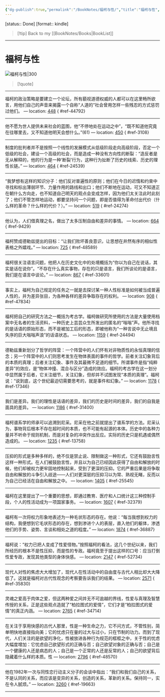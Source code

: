 ```yaml
---
{"dg-publish":true,"permalink":"/BookNotes/福柯与性/","title":"福柯与性","noteIcon":""}
---
```


[status:: Done]
[format:: kindle]

>[!tip] Back to my [[BookNotes/Books\|BookList]]

---
# 福柯与性

![福柯与性|300](https://img9.doubanio.com/view/subject/l/public/s4097397.jpg)

>[!quote]


---

福柯的政治策略是要建立一个论坛，所有藐视道德权威的人都可以在这里畅所欲言，用他们自己的声音来揭露一个自称“人道的”社会曾用怎样一些残忍的方式惩罚过他们。 — location: [448]()
{ #ref-44792}


---
他不愿为世人提供未来社会的蓝图，他“不停地处在运动之中”，“既不知道他究竟在往哪里去，又不知道他明天会想什么。”(61) — location: [450]()
{ #ref-3108}


---
制度的批判者并不是按照一个线性的发展模式从低级阶段走向高级阶段，否定一个低级的社会，建设一个高级的社会，而是造成一种没有方向性的断裂：“造反者是无从解释的，他的行为是一种‘断裂’行为，这种行为扯断了历史的线索、历史的理性长链。” — location: [464]()
{ #ref-24539}


---
“我梦想有这样的知识分子：他们反对普遍性的原则；他们在今日的迟惰和约束中寻找和标出薄弱环节、力量作用的路线和出口；他们不断地在运动，可又不知道正在朝什么方向走，也不知道自己明天的观点会变成怎样，因为他们太关注此时此刻了；他们不管怎样地运动，都要坚持问一个问题，即是否值得为革命付出代价（什么样的革命？什么样的代价？）。” — location: [519]()
{ #ref-24274}


---
他认为，人们借真理之名，做出了太多压制自由和差异的事情。 — location: [664]()
{ #ref-9429}


---
福柯赞成德勒兹提出的目标：“让我们败坏善良意识，让思想在井然有序的相似性表格之外嬉戏。” — location: [725]()
{ #ref-48589}


---
福柯很关注语言问题，他把人在历史文化中的处境概括为“你以为自己在说话，其实是话在说你”。“不存在什么真实事物，存在的只是语言，我们所谈论的是语言，我们是在语言中谈论。” — location: [867]()
{ #ref-33601}


---
事实上，福柯为自己规定的任务之一就是去探讨某一种人性标准是如何被当成普遍人性的，并为差异张目，为各种各样的差异争取存在的权利。 — location: [908]()
{ #ref-47834}


---
福柯把自己的研究方法之一概括为考古学。福柯做研究所使用的方法是大量使用档案中无名者的生活资料，一种历史上芸芸众生所发出的匿名的“嗡嗡”声。他所寻找的是话语的原始形态，而不是被加工后的形态，即被他称为“一种言说中无止境且失序的巨大嗡嗡声浪”的话语状态。 — location: [1159]()
{ #ref-24494}


---
德勒兹重新划分了哲学的阵营：一个阵营中的人们怀有对非物质性的永恒真理的信念；另一个阵营中的人们则思考发生在物体表面的事件的哲学。前者关注幻象背后的本质的真理；后者关注幻象、事件及其最微不足道的细节。所谓事件是指“纯粹差异”的效应，是“物体冲撞、混合与区分”造成的效应。福柯的考古学在这一划分中显然属于后者，它关注细节，关注幻象，但却并不试图发现“本质的真理”。福柯说：“说到底，这个世纪最迫切需要思考的，就是事件和幻象。” — location: [1178]()
{ #ref-17346}


---
我们是差异。我们的理性是话语的差异，我们的历史是时间的差异，我们的自我是面具的差异。 — location: [1186]()
{ #ref-31400}


---
福柯谱系学的师承可以追溯到尼采。尼采在他之前就提出了谱系学的方法。尼采认为，事物背后根本不存在超时间的本质，也不可能有起源的本体。历史中的各种力量并不听命于规则机制，而是对复杂的冲突作出反应。实际的历史只是机遇或偶然造成的。 — location: [1235]()
{ #ref-13758}


---
压抑的形式是多种多样的，绝不仅是禁止说、限制做这一种形式，它还有鼓励言性这样一种形式。在人们被鼓励言性，并且以为自己已经因此获得了自由和解放的时候，他们却被权力更牢固地控制起来，受到了更深的压抑。它的严重后果是将争取自由和解放的斗争引入歧途——人们对更深层的压抑习以为常、熟视无睹，反而以为自己已经活在自由和解放之中。 — location: [1405]()
{ #ref-25545}


---
福柯在这里提出了一个重要的思想，即通过教育、医疗和人口统计这三种控制手段，个人的性活动成为一项国家事务。 — location: [1607]()
{ #ref-32379}


---
福柯有一次将权力形象地表述为一种毛状形态的存在。他说：“每当我想到权力的结构，我便想到它毛状形态的存在，想到渗进个人的表层，直入他们的躯体，渗透他们的手势、姿势、言谈和相处之道的程度。” — location: [1874]()
{ #ref-36887}


---
福柯说：“权力已把人变成了性爱怪物。”按照福柯的看法，这几个世纪以来，我们所经历的根本不是性压抑，而是性的专政。福柯竟至于提出这样的口号：应当打倒性爱专政，发现其他类型的身体快感。 — location: [2147]()
{ #ref-52734}


---
现代人对性的焦虑大大增加了，现代人在性活动中的自由度与古代人相比却大大降低了。这就是福柯对古代性观念的考察要告诉我们的结果。 — location: [2571]()
{ #ref-35830}


---
灵魂之爱高于肉体之爱，但这两种爱之间并无不可逾越的界线，性爱与真理及智慧传授的关系，正是这些观点造就了“柏拉图式的爱情”，它们才是“柏拉图式的爱情”的真正内涵。 — location: [2765]()
{ #ref-34714}


---
在关注于享用快感的古代人那里，性是一种生命之力，它不问方式，不管性别，简单明快地直接指向美；它的忧虑只在量的过大与过小，只在节制的功力。而到了现代，人们关注的是欲望的净化，性被放进各种行为规范的框框之中，关于性的忧虑大幅度增加：它忧虑自己欲望形式的正确与否；自己欲望对象的正确与否；自己是一个健康的人还是病态的人；自己是一个正常的人还是反常的人；自己的欲望背后隐藏着什么样的本质。性 — location: [2796]()
{ #ref-48570}


---
他在1982年一次与同性恋行动主义分子的会谈中指出：“我们和我们自己的关系，不是认同的关系，而应该是变异的关系，创造的关系，革新的关系。保持同一，实在令人腻烦。” — location: [3260]()
{ #ref-19663}


---
